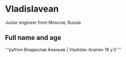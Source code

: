 # Vladislavean
Junior engineer from Moscow, Russia

## Full name and age

'''python
  Владислав Ананьев | Vladislav Ananev 19 y.0
'''
